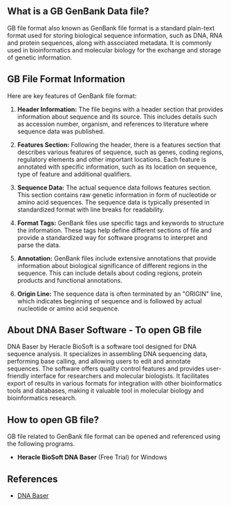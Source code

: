 ## What is a GB GenBank Data file?

GB file format also known as GenBank file format is a standard plain-text format used for storing biological sequence information, such as DNA, RNA and protein sequences, along with associated metadata. It is commonly used in bioinformatics and molecular biology for the exchange and storage of genetic information.

## GB File Format Information

Here are key features of GenBank file format:

1.  **Header Information:** The file begins with a header section that provides information about sequence and its source. This includes details such as accession number, organism, and references to literature where sequence data was published.
    
2.  **Features Section:** Following the header, there is a features section that describes various features of sequence, such as genes, coding regions, regulatory elements and other important locations. Each feature is annotated with specific information, such as its location on sequence, type of feature and additional qualifiers.
    
3.  **Sequence Data:** The actual sequence data follows features section. This section contains raw genetic information in form of nucleotide or amino acid sequences. The sequence data is typically presented in standardized format with line breaks for readability.
    
4.  **Format Tags:** GenBank files use specific tags and keywords to structure the information. These tags help define different sections of file and provide a standardized way for software programs to interpret and parse the data.
    
5.  **Annotation:** GenBank files include extensive annotations that provide information about biological significance of different regions in the sequence. This can include details about coding regions, protein products and functional annotations.
    
6.  **Origin Line:** The sequence data is often terminated by an "ORIGIN" line, which indicates beginning of sequence and is followed by actual nucleotide or amino acid sequence.

## About DNA Baser Software - To open GB file

DNA Baser by Heracle BioSoft is a software tool designed for DNA sequence analysis. It specializes in assembling DNA sequencing data, performing base calling, and allowing users to edit and annotate sequences. The software offers quality control features and provides user-friendly interface for researchers and molecular biologists. It facilitates export of results in various formats for integration with other bioinformatics tools and databases, making it valuable tool in molecular biology and bioinformatics research.

## How to open GB file?

GB file related to GenBank file format can be opened and referenced using the following programs.

- **Heracle BioSoft DNA Baser** (Free Trial) for Windows

## References
* [DNA Baser](https://www.dnabaser.com/)
